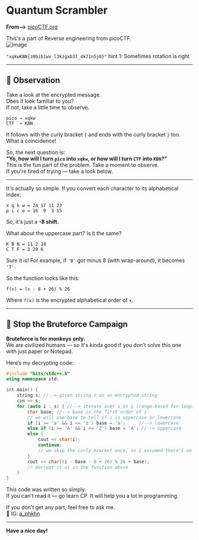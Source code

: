 # Quantum Scrambler 
**From-->** [picoCTF.org](https://play.picoctf.org/practice/challenge/479?category=3&page=1&search=)

This's a part of Reverse engineering from picoCTF.  
![image](https://github.com/user-attachments/assets/10a35568-d8fa-42bf-9b76-49e6a3d0996a)

`"xqkwKBN{z0bib1wv_l3kzgxb3l_4k71n5j0}"`
hint 1: Sometimes rotation is right

---

## 🔎 Observation

Take a look at the encrypted message.  
Does it look familiar to you?  
If not, take a little time to observe.

```
pico → xqkw  
CTF  → KBN
```

It follows with the curly bracket `{` and ends with the curly bracket `}` too. What a coincidence!

So, the next question is:  
**"Yo, how will I turn `pico` into `xqkw`, or how will I turn `CTF` into `KBN`?"**  
This is the fun part of the problem. Take a moment to observe.  
If you're tired of trying — take a look below.

---

It's actually so simple. If you convert each character to its alphabetical index:

```
x q k w = 24 17 11 23  
p i c o = 16  9  3 15
```

So, it's just a **-8 shift**.

What about the uppercase part? Is it the same?

```
K B N = 11 2 14  
C T F = 3 20 6
```

Sure it is! For example, if `'B'` got minus 8 (with wrap-around), it becomes `'T'`.

So the function looks like this:

```
f(x) = (x - 8 + 26) % 26

```

Where `f(x)` is the encrypted alphabetical order of `x`.

---

## 🚫 Stop the Bruteforce Campaign

**Bruteforce is for monkeys only.**  
We are civilized humans — so it's kinda good if you don't solve this one with just paper or Notepad.

Here’s my decrypting code:

```cpp
#include "bits/stdc++.h"
using namespace std;

int main() {
    string s; //--> given string s as an encrypted string
    cin >> s;
    for (auto i : s) { //--> iterate over s as i (range-based for loop)
        char base; //--> base is the first order of i
        // we will use base to tell if i is uppercase or lowercase
        if (i >= 'a' && i <= 'z') base = 'a';     //--> lowercase
        else if (i >= 'A' && i <= 'Z') base = 'A'; //--> uppercase
        else {
            cout << char(i);
            continue;
            // we skip the curly bracket once, so I assumed there's no need to decrypt symbols
        }
        cout << char((i - base - 8 + 26) % 26 + base);
        // decrypt it as in the function above
    }
}
```

This code was written so simply.  
If you can't read it — go learn CP. It will help you a lot in programming.

If you don't get any part, feel free to ask me.  
📩 IG: [a_phkhn](https://www.instagram.com/a_phkhn)

---

**Have a nice day!**
